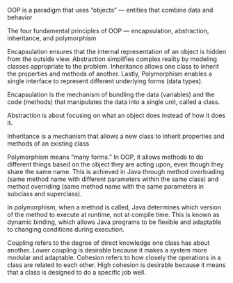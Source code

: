 OOP is a paradigm that uses “objects” — entities that combine data and behavior

The four fundamental principles of OOP — encapsulation, abstraction, inheritance, and polymorphism

Encapsulation ensures that the internal representation of an object is hidden from the outside view. Abstraction simplifies complex reality by modeling classes appropriate to the problem. Inheritance allows one class to inherit the properties and methods of another. Lastly, Polymorphism enables a single interface to represent different underlying forms (data types).

Encapsulation is the mechanism of bundling the data (variables) and the code (methods) that manipulates the data into a single unit, called a class. 

Abstraction is about focusing on what an object does instead of how it does it. 

Inheritance is a mechanism that allows a new class to inherit properties and methods of an existing class

Polymorphism means “many forms.” In OOP, it allows methods to do different things based on the object they are acting upon, even though they share the same name. This is achieved in Java through method overloading (same method name with different parameters within the same class) and method overriding (same method name with the same parameters in subclass and superclass).

In polymorphism, when a method is called, Java determines which version of the method to execute at runtime, not at compile time. This is known as dynamic binding, which allows Java programs to be flexible and adaptable to changing conditions during execution.

Coupling refers to the degree of direct knowledge one class has about another. Lower coupling is desirable because it makes a system more modular and adaptable. Cohesion refers to how closely the operations in a class are related to each other. High cohesion is desirable because it means that a class is designed to do a specific job well.


